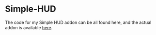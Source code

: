 # Simple-HUD
The code for my Simple HUD addon can be all found here, and the actual addon is available [here](http://steamcommunity.com/sharedfiles/filedetails/?id=524286674).
